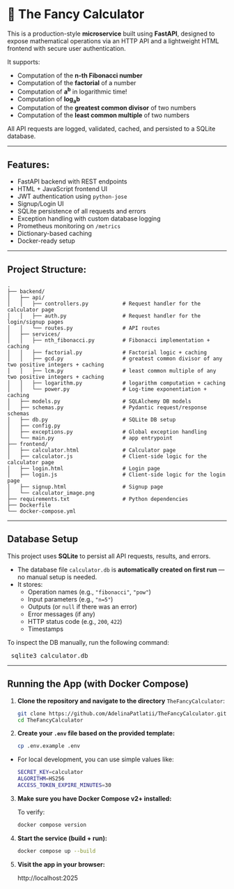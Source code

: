 # 🧮 The Fancy Calculator

This is a production-style **microservice** built using **FastAPI**, designed to expose mathematical operations via an HTTP API and a lightweight HTML frontend with secure user authentication.

It supports:
- Computation of the **n-th Fibonacci number**
- Computation of the **factorial** of a number
- Computation of **a<sup>b</sup>** in logarithmic time!
- Computation of **log<sub>a</sub>b**
- Computation of the **greatest common divisor** of two numbers
- Computation of the **least common multiple** of two numbers

All API requests are logged, validated, cached, and persisted to a SQLite database.

---

## Features:

- FastAPI backend with REST endpoints
- HTML + JavaScript frontend UI
- JWT authentication using `python-jose`
- Signup/Login UI
- SQLite persistence of all requests and errors
- Exception handling with custom database logging
- Prometheus monitoring on `/metrics`
- Dictionary-based caching
- Docker-ready setup

---

## Project Structure:
```
.
├── backend/
│   ├── api/
│   │   ├── controllers.py           # Request handler for the calculator page
│   │   ├── auth.py                  # Request handler for the login/signup pages
│   │   └── routes.py                # API routes
│   ├── services/
│   │   ├── nth_fibonacci.py         # Fibonacci implementation + caching
│   │   ├── factorial.py             # Factorial logic + caching
│   │   ├── gcd.py                   # greatest common divisor of any two positive integers + caching
│   │   ├── lcm.py                   # least common multiple of any two positive integers + caching
│   │   ├── logarithm.py             # logarithm computation + caching
│   │   └── power.py                 # Log-time exponentiation + caching
│   ├── models.py                    # SQLAlchemy DB models
│   ├── schemas.py                   # Pydantic request/response schemas
│   ├── db.py                        # SQLite DB setup
│   ├── config.py
│   ├── exceptions.py                # Global exception handling
│   └── main.py                      # app entrypoint
├── frontend/
│   ├── calculator.html              # Calculator page
│   ├── calculator.js                # Client-side logic for the calculator page
│   ├── login.html                   # Login page
│   ├── login.js                     # Client-side logic for the login page
│   ├── signup.html                  # Signup page
│   └── calculator_image.png
├── requirements.txt                 # Python dependencies
├── Dockerfile
└── docker-compose.yml
```


---

## Database Setup

This project uses **SQLite** to persist all API requests, results, and errors.

- The database file `calculator.db` is **automatically created on first run** — no manual setup is needed.
- It stores:
  - Operation names (e.g., `"fibonacci"`, `"pow"`)
  - Input parameters (e.g., `"n=5"`)
  - Outputs (or `null` if there was an error)
  - Error messages (if any)
  - HTTP status code (e.g., `200`, `422`)
  - Timestamps

To inspect the DB manually, run the following command:
<pre> sqlite3 calculator.db </pre>

---

## Running the App (with Docker Compose)

1. **Clone the repository and navigate to the directory** `TheFancyCalculator`:
    ```bash
   git clone https://github.com/AdelinaPatlatii/TheFancyCalculator.git
   cd TheFancyCalculator
   
2. **Create your `.env` file based on the provided template:**
    ```bash
   cp .env.example .env
- For local development, you can use simple values like:
   ```bash
  SECRET_KEY=calculator
  ALGORITHM=HS256
  ACCESS_TOKEN_EXPIRE_MINUTES=30

3. **Make sure you have Docker Compose v2+ installed:**

    To verify:
   ```bash
   docker compose version

4. **Start the service (build + run):**
   ```bash
   docker compose up --build

5. **Visit the app in your browser:**

   http://localhost:2025
